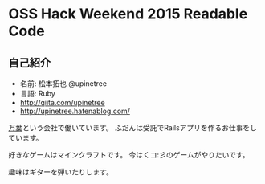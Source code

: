 # OSS Hack Weekend 2015 Readable Code

## 自己紹介

* 名前: 松本拓也 @upinetree
* 言語: Ruby
* http://qiita.com/upinetree
* http://upinetree.hatenablog.com/

[万葉](http://www.everyleaf.com/)という会社で働いています。
ふだんは受託でRailsアプリを作るお仕事をしています。

好きなゲームはマインクラフトです。
今はくコ:彡のゲームがやりたいです。

趣味はギターを弾いたりします。

